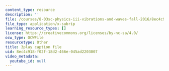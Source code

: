 ```yaml
---
content_type: resource
description: ''
file: /courses/8-03sc-physics-iii-vibrations-and-waves-fall-2016/8ec4c918f02f18d2466e045ad2203007_In0E5_JrPpo.srt
file_type: application/x-subrip
learning_resource_types: []
license: https://creativecommons.org/licenses/by-nc-sa/4.0/
ocw_type: OCWFile
resourcetype: Other
title: 3play caption file
uid: 8ec4c918-f02f-18d2-466e-045ad2203007
video_metadata:
  youtube_id: null
---
```

